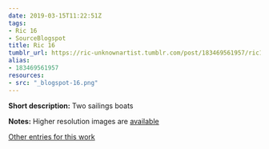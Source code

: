 ```yaml
---
date: 2019-03-15T11:22:51Z
tags:
- Ric 16
- SourceBlogspot
title: Ric 16
tumblr_url: https://ric-unknownartist.tumblr.com/post/183469561957/ric16
alias:
- 183469561957
resources:
- src: "_blogspot-16.png"
---
```


**Short description:** Two sailings boats

**Notes:** Higher resolution images are [available](/tags/Ric-16)

[Other entries for this work](/tags/Ric-16)
